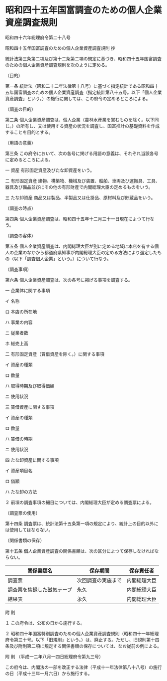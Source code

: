 # 昭和四十五年国富調査のための個人企業資産調査規則

昭和四十六年総理府令第二十八号

昭和四十五年国富調査のための個人企業資産調査規則 抄

統計法第三条第二項及び第十二条第二項の規定に基づき、昭和四十五年国富調査のための個人企業資産調査規則を次のように定める。

（目的）

第一条 統計法（昭和二十二年法律第十八号）に基づく指定統計である昭和四十五年国富調査のための個人企業資産調査（指定統計第八十五号。以下「個人企業資産調査」という。）の施行に関しては、この府令の定めるところによる。

（調査の目的）

第二条 個人企業資産調査は、個人企業（農林水産業を営むものを除く。以下同じ。）の所有し、又は使用する資産の状況を調査し、国富推計の基礎資料を作成することを目的とする。

（用語の意義）

第三条 この府令において、次の各号に掲げる用語の意義は、それぞれ当該各号に定めるところによる。

一 資産 有形固定資産及びたな卸資産をいう。

二 有形固定資産 建物、構築物、機械及び装置、船舶、車両及び運搬具、工具、器具及び備品並びにその他の有形財産で内閣総理大臣の定めるものをいう。

三 たな卸資産 商品又は製品、半製品又は仕掛品、原材料及び貯蔵品をいう。

（調査の時点）

第四条 個人企業資産調査は、昭和四十五年十二月三十一日現在によつて行なう。

（調査の客体）

第五条 個人企業資産調査は、内閣総理大臣が別に定める地域に本店を有する個人の企業のなかから都道府県知事が内閣総理大臣の定める方法により選定したもの（以下「調査個人企業」という。）について行なう。

（調査事項）

第六条 個人企業資産調査は、次の各号に掲げる事項を調査する。

一 企業体に関する事項

イ 名称

ロ 本店の所在地

ハ 事業の内容

ニ 従業者数

ホ 総売上高

二 有形固定資産（賃借資産を除く。）に関する事項

イ 資産の種類

ロ 数量

ハ 取得時期及び取得価額

ニ 使用状況

三 賃借資産に関する事項

イ 資産の種類

ロ 数量

ハ 賃借の時期

ニ 使用状況

四 たな卸資産に関する事項

イ 資産項目名

ロ 価額

ハ たな卸の方法

２ 前項の調査事項の細目については、内閣総理大臣が定める調査票による。

（調査票の使用）

第十四条 調査票は、統計法第十五条第一項の規定により、統計上の目的以外には使用してはならない。

（関係書類の保存）

第十五条 個人企業資産調査の関係書類は、次の区分によつて保存しなければならない。

関係書類名 | 保存期間 | 保存責任者  
---|---|---  
調査票 | 次回調査の実施まで | 内閣総理大臣  
調査票を集録した磁気テープ | 永久 | 内閣総理大臣  
結果表 | 永久 | 内閣総理大臣  
  
附 則

１ この府令は、公布の日から施行する。

２ 昭和四十年国富特別調査のための個人企業資産調査規則（昭和四十一年総理府令第三十号。以下「旧規則」という。）は、廃止する。ただし、旧規則第十四条及び附則第二項に規定する関係書類の保存については、なお従前の例による。

附 則 （平成一二年八月一四日総理府令第九三号）

この府令は、内閣法の一部を改正する法律（平成十一年法律第八十八号）の施行の日（平成十三年一月六日）から施行する。
